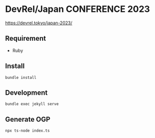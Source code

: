 # DevRel/Japan CONFERENCE 2023

https://devrel.tokyo/japan-2023/

## Requirement

- Ruby

## Install

```
bundle install
```

## Development

```
bundle exec jekyll serve
```

## Generate OGP

```
npx ts-node index.ts
```

